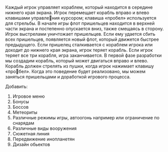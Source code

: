 Каждый игрок управляет кораблем, который находится в середине нижнего края экрана. Игрок перемещает корабль вправо и влево клавишами управления курсором; клавиша «пробел» используется для стрельбы. В начале игры флот пришельцев находится в верхней части экрана и постепенно опускается вниз, также смещаясь в сторону. Игрок выстрелами уничтожает пришельцев. Если ему удается сбить всех пришельцев, появляется новый флот, который движется быстрее предыдущего. Если пришелец сталкивается с кораблем игрока или доходит до нижнего края экрана, игрок теряет корабль. Если игрок теряет все три корабля, игра заканчивается. 
	 В первой фазе разработки мы создадим корабль, который может двигаться вправо и влево. Корабль должен стрелять из пушки, когда игрок нажимает клавишу «пробел». Когда это поведение будет реализовано, мы можем заняться пришельцами и доработкой игрового процесса.

Добавить:
1. Игровое меню
2. Бонусы
3. Боссов
4. Метеориты
5. Различные режимы игры, автоогонь например или ограничение по снарядам
6. Различные виды вооружения
7. Сюжетная линия
8. Передвижение инопланетян
9. Дизайн обьектов
